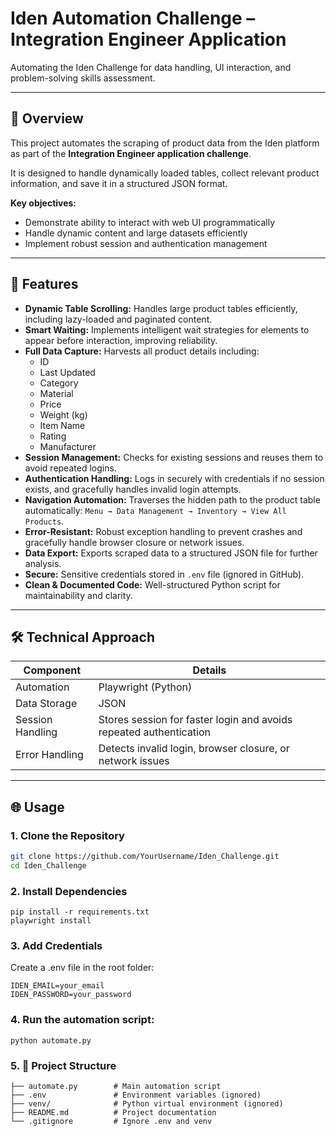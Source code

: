 # Iden Automation Challenge – Integration Engineer Application

Automating the Iden Challenge for data handling, UI interaction, and problem-solving skills assessment.

---

## 🧠 Overview
This project automates the scraping of product data from the Iden platform as part of the **Integration Engineer application challenge**.  

It is designed to handle dynamically loaded tables, collect relevant product information, and save it in a structured JSON format.

**Key objectives:**
- Demonstrate ability to interact with web UI programmatically
- Handle dynamic content and large datasets efficiently
- Implement robust session and authentication management

---

## 🚀 Features
- **Dynamic Table Scrolling:** Handles large product tables efficiently, including lazy-loaded and paginated content.  
- **Smart Waiting:** Implements intelligent wait strategies for elements to appear before interaction, improving reliability.  
- **Full Data Capture:** Harvests all product details including:
  - ID  
  - Last Updated  
  - Category  
  - Material  
  - Price  
  - Weight (kg)  
  - Item Name  
  - Rating  
  - Manufacturer  
- **Session Management:** Checks for existing sessions and reuses them to avoid repeated logins.  
- **Authentication Handling:** Logs in securely with credentials if no session exists, and gracefully handles invalid login attempts.  
- **Navigation Automation:** Traverses the hidden path to the product table automatically: `Menu → Data Management → Inventory → View All Products`.  
- **Error-Resistant:** Robust exception handling to prevent crashes and gracefully handle browser closure or network issues.  
- **Data Export:** Exports scraped data to a structured JSON file for further analysis.  
- **Secure:** Sensitive credentials stored in `.env` file (ignored in GitHub).  
- **Clean & Documented Code:** Well-structured Python script for maintainability and clarity.  

---

## 🛠️ Technical Approach

| Component | Details |
|-----------|---------|
| Automation | Playwright (Python) |
| Data Storage | JSON |
| Session Handling | Stores session for faster login and avoids repeated authentication |
| Error Handling | Detects invalid login, browser closure, or network issues |

---

## 🌐 Usage

### 1. Clone the Repository
```bash
git clone https://github.com/YourUsername/Iden_Challenge.git
cd Iden_Challenge
```



### 2. Install Dependencies
```
pip install -r requirements.txt
playwright install
```

### 3. Add Credentials
Create a .env file in the root folder:
```
IDEN_EMAIL=your_email
IDEN_PASSWORD=your_password
```

 ### 4. Run the automation script:
```
python automate.py
```

 ### 5. 📂 Project Structure
```Iden_Challenge/
├── automate.py        # Main automation script
├── .env               # Environment variables (ignored)
├── venv/              # Python virtual environment (ignored)
├── README.md          # Project documentation
└── .gitignore         # Ignore .env and venv
```







